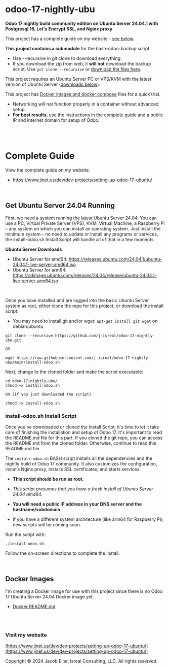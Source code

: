 # odoo-17-nightly-ubu
**Odoo 17 nightly build community edition on Ubuntu Server 24.04.1 with Postgresql 16, Let's Encrypt SSL, and Nginx proxy**

This project has a complete guide on my website - [see below](#complete-guide).

**This project contains a submodule** for the bash-odoo-backup script.  
- Use --recursive in git clone to download everything.
- If you download the zip from web, it **will not** download the backup script.  Use ```git clone --recursive``` or [download the files here](https://github.com/j-isreal/bash-odoo-backup).

This project requires an Ubuntu Server PC or VPS/KVM with the latest version of Ubuntu Server ([downloads below](#get-ubuntu-server-2404-running)).

This project has [Docker images and docker compose](#docker-images) files for a quick trial.
- Networking will not function properly in a container without advanced setup.
- <b>For best results</b>, use the instructions in the [complete guide](#complete-guide) and a public IP and internet domain for setup of Odoo.

<br />


<br />

# Complete Guide
View the complete guide on my website:

- https://www.jinet.us/dev/dev-projects/setting-up-odoo-17-ubuntu/

<br/>

## Get Ubuntu Server 24.04 Running

First, we need a system running the latest Ubuntu Server 24.04. You can use a PC, Virtual Private Server (VPS), KVM, Virtual Machine, a Raspberry Pi – any system on which you can install an operating system. Just install the minimum system – no need to update or install any programs or services, the install-odoo.sh Install Script will handle all of that in a few moments.

<b>Ubuntu Server Downloads</b>

- Ubuntu Server for amd64: https://releases.ubuntu.com/24.04.1/ubuntu-24.04.1-live-server-amd64.iso
- Ubuntu Server for arm64: https://cdimage.ubuntu.com/releases/24.04/release/ubuntu-24.04.1-live-server-arm64.iso

<br />

Once you have installed and are logged into the basic Ubuntu Server system as root, either clone the repo for this project, or download the install script:

- You may need to install git and/or wget: ```apt-get install git wget``` on debian/ubuntu
```
git clone --recursive https://github.com/j-isreal/odoo-17-nightly-ubu.git

OR

wget https://raw.githubusercontent.com/j-isreal/odoo-17-nightly-ubu/main/install-odoo.sh
```
Next, change to the cloned folder and make the script executable:
```
cd odoo-17-nightly-ubu/
chmod +x install-odoo.sh

OR (if you just downloaded the script)

chmod +x install-odoo.sh
```

### install-odoo.sh Install Script
Once you've downloaded or cloned the Install Script, it's time to let it take care of finishing the installation and setup of Odoo 17. It's important to read the README.md file for this part. If you cloned the git repo, you can access the README.md from the cloned folder. Otherwise, continue to read this README.md file.

The ```install-odoo.sh``` BASH script installs all the dependencies and the nightly build of Odoo 17 community.  It also customizes the configuration, installs Nginx proxy, installs SSL certificates, and starts services.  

- **This script should be run as root.**

- _This script presumes that you have a fresh install of Ubuntu Server 24.04 amd64._

- **You will need a public IP address in your DNS server and the hostname/subdomain.**

- If you have a different system architecture (like arm64 for Raspberry Pi), new scripts will be coming soon.


Run the script with:
```
./install-odoo.sh
```

Follow the on-screen directions to complete the install.

<br/>


## Docker Images
I'm creating a Docker image for use with this project since there is no Odoo 17 Ubuntu Server 24.04 Docker image yet.

- [Docker README.md](https://github.com/j-isreal/odoo-17-nightly-ubu/blob/main/docker/README.md)

<br/><br/>

### Visit my website

[https://www.jinet.us/dev/dev-projects/setting-up-odoo-17-ubuntu/](https://www.jinet.us/dev/dev-projects/setting-up-odoo-17-ubuntu/)

Copyright &copy; 2024 Jacob Eiler, Isreal Consulting, LLC.  All rights reserved.

